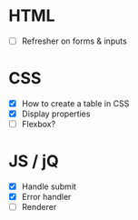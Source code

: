 # HTML
- [ ] Refresher on forms & inputs

# CSS
- [x] How to create a table in CSS
- [x] Display properties
- [ ] Flexbox?

# JS / jQ
- [x] Handle submit
- [x] Error handler
- [ ] Renderer